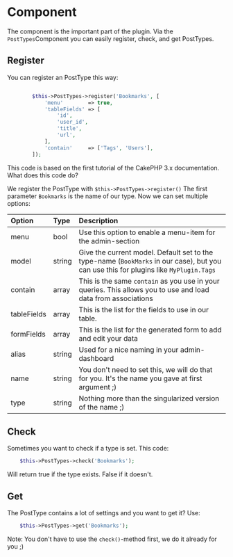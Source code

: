 Component
=========

The component is the important part of the plugin.
Via the `PostTypes`Component you can easily register, check, and get PostTypes.

Register
--------

You can register an PostType this way:

```php

        $this->PostTypes->register('Bookmarks', [
            'menu'        => true,
            'tableFields' => [
                'id',
                'user_id',
                'title',
                'url',
            ],
            'contain'     => ['Tags', 'Users'],
        ]);

```

This code is based on the first tutorial of the CakePHP 3.x documentation.
What does this code do?

We register the PostType with `$this->PostTypes->register()`
The first parameter `Bookmarks` is the name of our type.
Now we can set multiple options:

| Option           | Type              | Description  |
| :------------------|:-----------------| :-----|
| menu      | bool    | Use this option to enable a menu-item for the admin-section  |
| model     | string    | Give the current model. Default set to the type-name (`BookMarks` in our case), but you can use this for plugins like `MyPlugin.Tags` |
| contain        | array    | This is the same `contain` as you use in your queries. This allows you to use and load data from associations |
| tableFields         | array    | This is the list for the fields to use in our table.  |
| formFields          | array    | This is the list for the generated form to add and edit your data  |
| alias        | string    | Used for a nice naming in your admin-dashboard  |
| name         | string    | You don't need to set this, we will do that for you. It's the name you gave at first argument ;) |
| type      | string    | Nothing more than the singularized version of the name ;) |

Check
-----

Sometimes you want to check if a type is set. This code:

```php
    $this->PostTypes->check('Bookmarks');
```

Will return true if the type exists. False if it doesn't.

Get
---

The PostType contains a lot of settings and you want to get it? Use:

```php
    $this->PostTypes->get('Bookmarks');
```

Note: You don't have to use the `check()`-method first, we do it already for you ;)